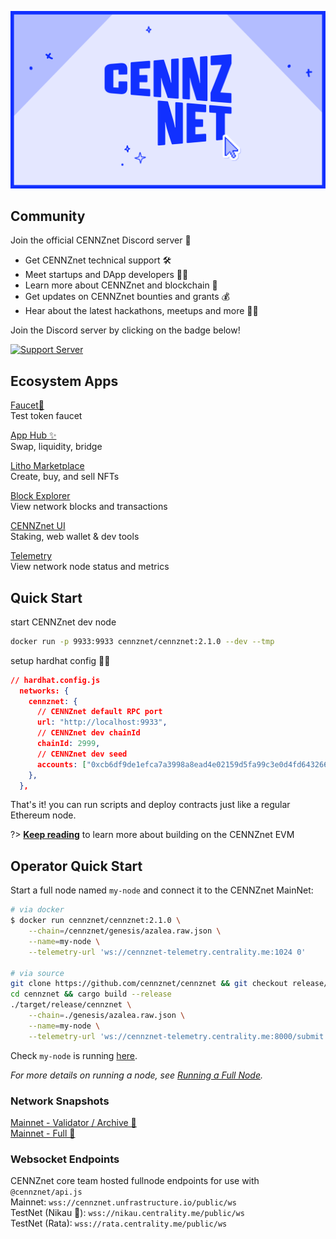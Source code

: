 ![CENNZnet](./assets/images/banner.gif)

## Community

Join the official CENNZnet Discord server 🤗

* Get CENNZnet technical support 🛠
* Meet startups and DApp developers 👯‍♂️
* Learn more about CENNZnet and blockchain 🙌
* Get updates on CENNZnet bounties and grants 💰
* Hear about the latest hackathons, meetups and more 👩‍💻

Join the Discord server by clicking on the badge below!

[![Support Server](https://img.shields.io/discord/801219591636254770.svg?label=Discord&logo=Discord&colorB=7289da&style=for-the-badge?logoWidth=24)](https://discord.gg/AnB3tRtkJ4)

## Ecosystem Apps
[Faucet🚰](https://app-faucet.centrality.me)   
Test token faucet

[App Hub ✨](https://app.cennz.net)  
Swap, liquidity, bridge

[Litho Marketplace](https://lithoverse.xyz)   
Create, buy, and sell NFTs 

[Block Explorer](https://uncoverexplorer.com/)  
View network blocks and transactions

[CENNZnet UI](https://cennznet.io/)  
Staking, web wallet & dev tools

[Telemetry](http://cennznet-telemetry.centrality.me/#/0x0d0971c150a9741b8719b3c6c9c2e96ec5b2e3fb83641af868e6650f3e263ef0)  
View network node status and metrics

## Quick Start
start CENNZnet dev node
```bash
docker run -p 9933:9933 cennznet/cennznet:2.1.0 --dev --tmp
```

setup hardhat config 👷‍♀️
```json
// hardhat.config.js
  networks: {
    cennznet: {
      // CENNZnet default RPC port
      url: "http://localhost:9933",
      // CENNZnet dev chainId
      chainId: 2999,
      // CENNZnet dev seed
      accounts: ["0xcb6df9de1efca7a3998a8ead4e02159d5fa99c3e0d4fd6432667390bb4726854"],
    },
  },
```

That's it! you can run scripts and deploy contracts just like a regular Ethereum node.

?> **[Keep reading](dapp-development-guides/EVM/Guide.md)** to learn more about building on the CENNZnet EVM  

## Operator Quick Start

Start a full node named `my-node` and connect it to the CENNZnet MainNet:
```bash
# via docker
$ docker run cennznet/cennznet:2.1.0 \
    --chain=/cennznet/genesis/azalea.raw.json \
    --name=my-node \
    --telemetry-url 'ws://cennznet-telemetry.centrality.me:1024 0'

# via source
git clone https://github.com/cennznet/cennznet && git checkout release/2.1.0
cd cennznet && cargo build --release
./target/release/cennznet \
    --chain=./genesis/azalea.raw.json \
    --name=my-node \
    --telemetry-url 'ws://cennznet-telemetry.centrality.me:8000/submit 0'
```

Check `my-node` is running [here](http://cennznet-telemetry.centrality.me/#/CENNZnet-Azalea).

*For more details on running a node, see [Running a Full Node](Network-participating/Node-operating/Running-a-Full-Node).*

### Network Snapshots
[Mainnet - Validator / Archive 💾](https://s3-ap-southeast-1.amazonaws.com/cennznet-snapshots.centralityapp.com/azalea/2.0.0/validator/index.html)  
[Mainnet - Full 💾](https://s3-ap-southeast-1.amazonaws.com/cennznet-snapshots.centralityapp.com/azalea/2.0.0/fullnode/index.html)  

### Websocket Endpoints
CENNZnet core team hosted fullnode endpoints for use with `@cennznet/api.js`  
Mainnet:              `wss://cennznet.unfrastructure.io/public/ws`  
TestNet (Nikau 🌴):   `wss://nikau.centrality.me/public/ws`  
TestNet (Rata):       `wss://rata.centrality.me/public/ws` 
